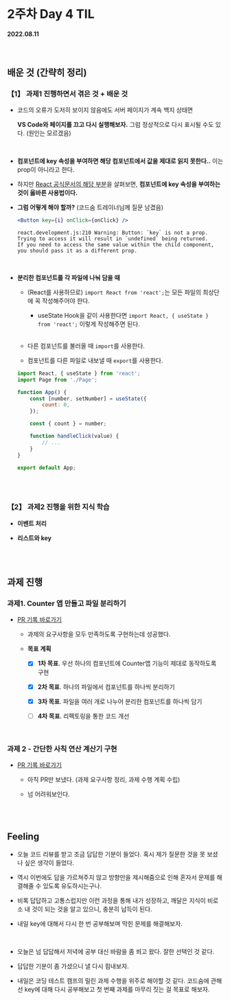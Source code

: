 # 2주차 Day 4 TIL

#### 2022.08.11

<br/>

## 배운 것 (간략히 정리)

### 【1】 과제1 진행하면서 겪은 것 + 배운 것

- 코드의 오류가 도저히 보이지 않음에도 서버 페이지가 계속 백지 상태면  

    <strong>VS Code와 페이지를 끄고 다시 실행해보자.</strong> 그럼 정상적으로 다시 표시될 수도 있다. (원인는 모르겠음)

<br/>

- <strong>컴포넌트에 key 속성을 부여하면 해당 컴포넌트에서 값을 제대로 읽지 못한다..</strong> 이는 prop이 아니라고 한다.

- 하지만 <a href="https://ko.reactjs.org/docs/lists-and-keys.html#extracting-components-with-keys">React 공식문서의 해당 부분</a>을 살펴보면, <strong>컴포넌트에 key 속성을 부여하는 것이 옳바른 사용법이다.</strong>

- <strong>그럼 어떻게 해야 할까?</strong> (코드숨 트레이너님께 질문 남겼음)

    ```jsx
    <Button key={i} onClick={onClick} />
    ```

    ```
    react.development.js:210 Warning: Button: `key` is not a prop.
    Trying to access it will result in `undefined` being returned.
    If you need to access the same value within the child component,
    you should pass it as a different prop.
    ```

<br/>

- <strong>분리한 컴포넌트를 각 파일에 나눠 담을 때</strong>

    - (React를 사용하므로) <code>import React from 'react';</code>는 모든 파일의 최상단에 꼭 작성해주어야 한다.

        - useState Hook을 같이 사용한다면 <code>import React, { useState } from 'react';</code> 이렇게 작성해주면 된다.

    <br/>

    - 다른 컴포넌트를 불러올 때 <code>import</code>를 사용한다.

    - 컴포넌트를 다른 파일로 내보낼 때 <code>export</code>를 사용한다.


    ```jsx
    import React, { useState } from 'react';
    import Page from './Page';

    function App() {
        const [number, setNumber] = useState({
            count: 0,
        });

        const { count } = number;

        function handleClick(value) {
            // ...
        }
    }

    export default App;
    ```

<br/><br/>

### 【2】 과제2 진행을 위한 지식 학습

- <strong>이벤트 처리</strong>

- <strong>리스트와 key</strong>

<br/><br/>

## 과제 진행

### 과제1. Counter 앱 만들고 파일 분리하기

- <a href="https://github.com/CodeSoom/react-week2-assignment-1/pull/173">PR 기록 바로가기</a>

    - 과제의 요구사항을 모두 만족하도록 구현하는데 성공했다.

    - <strong>목표 계획</strong>

        - [x] <strong>1차 목표</strong>. 우선 하나의 컴포넌트에 Counter앱 기능이 제대로 동작하도록 구현

        - [x] <strong>2차 목표</strong>. 하나의 파일에서 컴포넌트를 하나씩 분리하기

        - [x] <strong>3차 목표</strong>. 파일을 여러 개로 나누어 분리한 컴포넌트를 하나씩 담기

        - [ ] <strong>4차 목표</strong>. 리펙토링을 통한 코드 개선

<br/>

### 과제 2 - 간단한 사칙 연산 계산기 구현

- <a href="https://github.com/CodeSoom/react-week2-assignment-2/pull/157">PR 기록 바로가기</a>

    - 아직 PR만 보냈다. (과제 요구사항 정리, 과제 수행 계획 수립)

    - 넘 어려워보인다.

<br/><br/>

## Feeling

- 오늘 코드 리뷰를 받고 조금 답답한 기분이 들었다. 혹시 제가 질문한 것을 못 보셨나 싶은 생각이 들었다.

- 역시 이번에도 답을 가르쳐주지 않고 방향만을 제시해줌으로 인해 혼자서 문제를 해결해줄 수 있도록 유도하시는구나.

- 비록 답답하고 고통스럽지만 이런 과정을 통해 내가 성장하고, 깨달은 지식이 비로소 내 것이 되는 것을 알고 있으니, 충분히 납득이 된다.

- 내일 key에 대해서 다시 한 번 공부해보며 막힌 문제를 해결해보자.

<br/>

- 오늘은 넘 답답해서 저녁에 공부 대신 바람을 좀 쐬고 왔다. 잘한 선택인 것 같다.

- 답답한 기분이 좀 가셨으니 낼 다시 힘내보자.

- 내일은 코딩 테스트 캠프의 밀린 과제 수행을 위주로 해야할 것 같다. 코드숨에 관해선 key에 대해 다시 공부해보고 첫 번째 과제를 마무리 짓는 걸 목표로 해보자.
